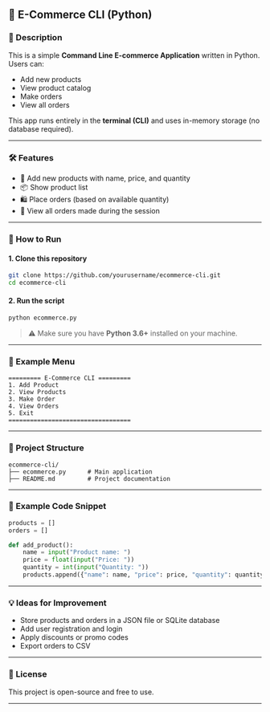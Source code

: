 ## 🛒 E-Commerce CLI (Python)

### 📌 Description

This is a simple **Command Line E-commerce Application** written in Python.
Users can:

* Add new products
* View product catalog
* Make orders
* View all orders

This app runs entirely in the **terminal (CLI)** and uses in-memory storage (no database required).

---

### 🛠️ Features

* 🧾 Add new products with name, price, and quantity
* 📦 Show product list
* 🛍️ Place orders (based on available quantity)
* 📑 View all orders made during the session

---

### 🚀 How to Run

#### 1. Clone this repository

```bash
git clone https://github.com/yourusername/ecommerce-cli.git
cd ecommerce-cli
```

#### 2. Run the script

```bash
python ecommerce.py
```

> ⚠️ Make sure you have **Python 3.6+** installed on your machine.

---

### 🧪 Example Menu

```text
========= E-Commerce CLI =========
1. Add Product
2. View Products
3. Make Order
4. View Orders
5. Exit
==================================
```

---

### 📂 Project Structure

```
ecommerce-cli/
├── ecommerce.py      # Main application
├── README.md         # Project documentation
```

---

### 📌 Example Code Snippet

```python
products = []
orders = []

def add_product():
    name = input("Product name: ")
    price = float(input("Price: "))
    quantity = int(input("Quantity: "))
    products.append({"name": name, "price": price, "quantity": quantity})
```

---

### 💡 Ideas for Improvement

* Store products and orders in a JSON file or SQLite database
* Add user registration and login
* Apply discounts or promo codes
* Export orders to CSV

---

### 📄 License

This project is open-source and free to use.

---
